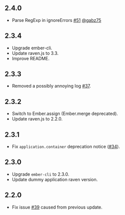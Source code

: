 ## 2.4.0

- Parse RegExp in ignoreErrors [#51](https://github.com/damiencaselli/ember-cli-sentry/pull/51) [@gabz75](https://github.com/gabz75)

## 2.3.4

- Upgrade ember-cli.
- Update raven.js to 3.3.
- Improve README.

## 2.3.3

- Removed a possibly annoying log [#37](https://github.com/damiencaselli/ember-cli-sentry/pull/47).

## 2.3.2

- Switch to Ember.assign (Ember.merge deprecated).
- Update raven.js to 2.2.0.

## 2.3.1

- Fix `application.container` deprecation notice ([#34](https://github.com/damiencaselli/ember-cli-sentry/issues/34)).

## 2.3.0

- Upgrade `ember-cli` to 2.3.0.
- Update dummy application raven version.

## 2.2.0

- Fix issue [#39](https://github.com/damiencaselli/ember-cli-sentry/issues/39) caused from previous update.
